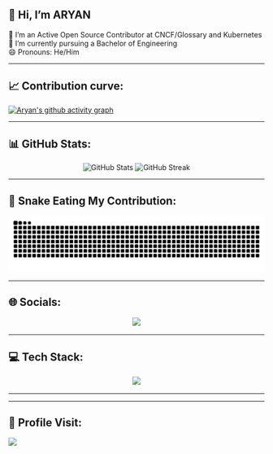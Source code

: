 
## 👋 Hi, I’m ARYAN<br>
👀 I’m an Active Open Source Contributor at CNCF/Glossary and Kubernetes<br>🌱 I’m currently pursuing a Bachelor of Engineering<br>😄 Pronouns: He/Him

---

## 📈 Contribution curve:
[![Aryan's github activity graph](https://github-readme-activity-graph.vercel.app/graph?username=Aryan-Singla&theme=github-compact)](https://github.com/Aryan-Singla/github-readme-activity-graph)

---

## 📊 GitHub Stats:
<p align="center">
  <img width="48%" src="https://github-readme-stats.vercel.app/api?username=Aryan-Singla&theme=monokai&hide_border=false&include_all_commits=true&count_private=true" alt="GitHub Stats" />
  <img width="48%" src="https://github-readme-streak-stats.herokuapp.com/?user=Aryan-Singla&theme=monokai&hide_border=false" alt="GitHub Streak" />
</p>

---


## 🐍 Snake Eating My Contribution:
<div align="center">
  
![Snake animation](https://github.com/Aryan-Singla/Aryan-Singla/blob/output/github-contribution-grid-snake-dark.svg)

</div>

---

## 🌐 Socials:

<p align="center">
  <a href="https://skillicons.dev">
    <img src="https://skillicons.dev/icons?i=instagram,twitter,linkedin" />
    
  </a>
</p>

---

## 💻 Tech Stack:
<p align="center">
  <a href="https://skillicons.dev">
    <img src="https://skillicons.dev/icons?i=git,java,html,c,cpp,css,github,vscode,react,python,r,javascript" />
  </a>
</p>

---




---
## 👀 Profile Visit:
<a href="https://visitcount.itsvg.in">
  <img src="https://visitcount.itsvg.in/api?id=Aryan-Singla&label=Profile%20Visit&pretty=false" />
</a>


<!-- Proudly created with GPRM ( https://gprm.itsvg.in ) -->

